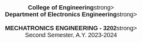 <p align="center" style="font-family: Arial, sans-serif; font-size: 20px">
  <strong>College of Engineering</strong>strong><br>
  <strong>Department of Electronics Engineering</strong>strong><br> <br>
  <strong>MECHATRONICS ENGINEERING - 3202</strong>strong><br>
  Second Semester, A.Y. 2023-2024<br>
  </p>

